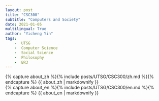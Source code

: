 ```yaml
---
layout: post
title: "CSC300"
subtitle: "Computers and Society"
date: 2021-01-05
multilingual: True
author: "Yicheng Yin"
tags:
    -  UTSG  
    -  Computer Science  
    -  Social Science  
    -  Philosophy  
    -  BR3
---
```

<!-- Chinese Version -->
<div class="zh post-container">
    {% capture about_zh %}{% include posts/UTSG/CSC300/zh.md %}{% endcapture %}
    {{ about_zh | markdownify }}
</div>

<!-- English Version -->
<div class="en post-container">
    {% capture about_en %}{% include posts/UTSG/CSC300/en.md %}{% endcapture %}
    {{ about_en | markdownify }}
</div>